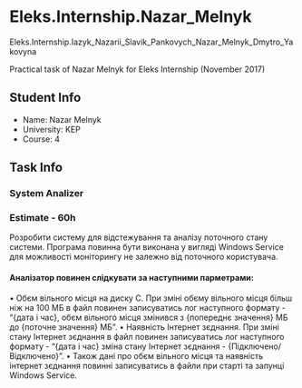 # Eleks.Internship.Nazar_Melnyk 
Eleks.Internship.Iazyk_Nazarii_Slavik_Pankovych_Nazar_Melnyk_Dmytro_Yakovyna

Practical task of Nazar Melnyk for Eleks Internship (November 2017)

## Student Info
* Name:  Nazar Melnyk
* University: KEP
* Course: 4

## Task Info
### System Analizer
### Estimate - 60h
Розробити систему для відстежування та аналізу поточного стану системи. Програма повинна бути виконана у вигляді Windows Service для можливості моніторингу не залежно від поточного користувача.
#### Аналізатор повинен слідкувати за наступними парметрами:
•	Обєм вільного місця на диску С. При зміні обєму вільного місця більш ніж на 100 МБ в файл повинен записуватись лог наступного формату - “{дата і час}, обєм вільного місця змінився з {попереднє значення} МБ до {поточне значення} МБ”.
•	Наявність Інтернет зєднання. При зміні стану Інтернет зєднання в файл повинен записуватись лог наступного формату - “{дата і час} зміна стану Інтернет зєднання - {Підключено/Відключено}”.
•	Також дані про обєм вільного місця та наявність інтернет зєднання повинні записуватись в файли при старті та запунці Windows Service.

